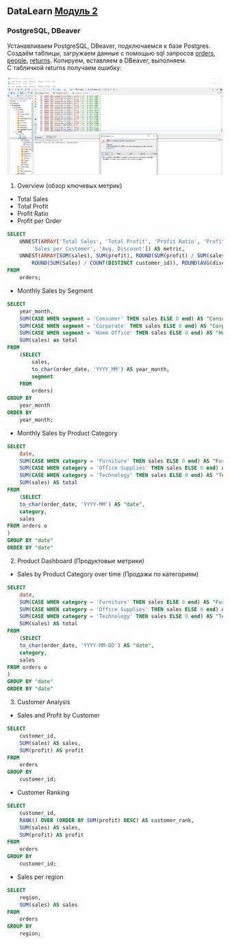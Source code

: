## DataLearn [Модуль 2](https://github.com/Data-Learn/data-engineering/blob/master/DE-101%20Modules/Module02/readme.md)
### PostgreSQL, DBeaver
Устанавливаем PostgreSQL, DBeaver, подключаемся к базе Postgres.
Создаём таблицы, загружаем данные с помощью sql запросов [orders](https://github.com/Data-Learn/data-engineering/blob/master/DE-101%20Modules/Module02/DE%20-%20101%20Lab%202.1/orders.sql), [people](https://github.com/Data-Learn/data-engineering/blob/master/DE-101%20Modules/Module02/DE%20-%20101%20Lab%202.1/people.sql), [returns](https://github.com/Data-Learn/data-engineering/blob/master/DE-101%20Modules/Module02/DE%20-%20101%20Lab%202.1/returns.sql).
Копируем, вставляем в DBeaver, выполняем.  
С табличкой returns получаем ошибку: 
  
![alt text](https://github.com/ehperminute/DE-101/blob/main/Module2/returns_error.jpg)
1. Overview (обзор ключевых метрик)
- Total Sales
- Total Profit
- Profit Ratio
- Profit per Order
```sql
SELECT 
	UNNEST(ARRAY['Total Sales', 'Total Profit', 'Profit Ratio', 'Profit per Order', 
		'Sales per Customer', 'Avg. Discount']) AS metric,
	UNNEST(ARRAY[SUM(sales), SUM(profit), ROUND(SUM(profit) / SUM(sales) * 100, 2), SUM(profit) / COUNT(DISTINCT order_id), 
		ROUND(SUM(Sales) / COUNT(DISTINCT customer_id)), ROUND(AVG(discount) * 100, 2)]) AS value
FROM
	orders;
```
- Monthly Sales by Segment
 
```sql
SELECT
	year_month,
	SUM(CASE WHEN segment = 'Consumer' THEN sales ELSE 0 end) AS "Consumer",
	SUM(CASE WHEN segment = 'Corporate' THEN sales ELSE 0 end) AS "Corporate",
	SUM(CASE WHEN segment = 'Home Office' THEN sales ELSE 0 end) AS "Home Office",
	SUM(sales) as total
FROM 
	(SELECT
		sales,
		to_char(order_date, 'YYYY_MM') AS year_month,
		segment
	FROM
		orders)
GROUP BY
	year_month
ORDER BY 
	year_month;
```
- Monthly Sales by Product Category
  
```sql
SELECT 
	date,
	SUM(CASE WHEN category = 'Furniture' THEN sales ELSE 0 end) AS "Furniture",
	SUM(CASE WHEN category = 'Office Supplies' THEN sales ELSE 0 end) AS "Office Supplies",
	SUM(CASE WHEN category = 'Technology' THEN sales ELSE 0 end) AS "Technology",
	SUM(sales) AS total
FROM 
	(SELECT 
	to_char(order_date, 'YYYY-MM') AS "date",
	category,
	sales
FROM orders o
)
GROUP BY "date"
ORDER BY "date"
```

2. Product Dashboard (Продуктовые метрики)
- Sales by Product Category over time (Продажи по категориям)
```sql
SELECT 
	date,
	SUM(CASE WHEN category = 'Furniture' THEN sales ELSE 0 end) AS "Furniture",
	SUM(CASE WHEN category = 'Office Supplies' THEN sales ELSE 0 end) AS "Office Supplies",
	SUM(CASE WHEN category = 'Technology' THEN sales ELSE 0 end) AS "Technology",
	SUM(sales) AS total
FROM 
	(SELECT 
	to_char(order_date, 'YYYY-MM-DD') AS "date",
	category,
	sales
FROM orders o
)
GROUP BY "date"
ORDER BY "date"
```
3. Customer Analysis
- Sales and Profit by Customer
```sql
SELECT 
	customer_id,
	SUM(sales) AS sales,
	SUM(profit) AS profit
FROM
	orders
GROUP BY
	customer_id;
```
- Customer Ranking
```sql
SELECT 
	customer_id,
	RANK() OVER (ORDER BY SUM(profit) DESC) AS customer_rank,
	SUM(sales) AS sales,
	SUM(profit) AS profit
FROM
	orders
GROUP BY
	customer_id;
```
- Sales per region
```sql
SELECT 
	region,
	SUM(sales) AS sales
FROM
	orders
GROUP BY
	region;
```

